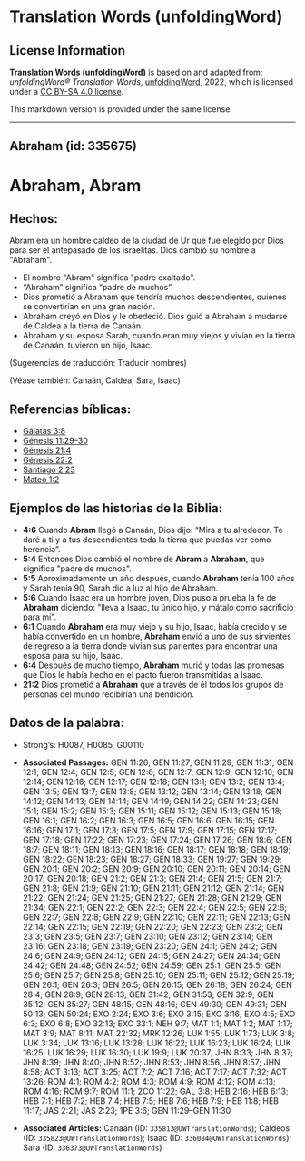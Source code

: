 # Translation Words (unfoldingWord)

## License Information

**Translation Words (unfoldingWord)** is based on and adapted from: _unfoldingWord® Translation Words_, [unfoldingWord](https://unfoldingword.org/utw), 2022, which is licensed under a [CC BY-SA 4.0 license](https://creativecommons.org/licenses/by-sa/4.0/legalcode.en).

This markdown version is provided under the same license.



--------------------------------

## Abraham (id: 335675)

Abraham, Abram
==============

Hechos:
-------

Abram era un hombre caldeo de la ciudad de Ur que fue elegido por Dios para ser el antepasado de los israelitas. Dios cambió su nombre a "Abraham".

* El nombre "Abram" significa "padre exaltado".
* “Abraham” significa “padre de muchos”.
* Dios prometió a Abraham que tendría muchos descendientes, quienes se convertirían en una gran nación.
* Abraham creyó en Dios y le obedeció. Dios guió a Abraham a mudarse de Caldea a la tierra de Canaán.
* Abraham y su esposa Sarah, cuando eran muy viejos y vivían en la tierra de Canaán, tuvieron un hijo, Isaac.

(Sugerencias de traducción: Traducir nombres)

(Véase también: Canaán, Caldea, Sara, Isaac)

Referencias bíblicas:
---------------------

* [Gálatas 3:8](https://ref.ly/Gal3:8)
* [Génesis 11:29–30](https://ref.ly/Gen11:29-Gen11:30)
* [Génesis 21:4](https://ref.ly/Gen21:4)
* [Génesis 22:2](https://ref.ly/Gen22:2)
* [Santiago 2:23](https://ref.ly/Jas2:23)
* [Mateo 1:2](https://ref.ly/Matt1:2)

Ejemplos de las historias de la Biblia:
---------------------------------------

* **4:6** Cuando **Abram** llegó a Canaán, Dios dijo: “Mira a tu alrededor. Te daré a ti y a tus descendientes toda la tierra que puedas ver como herencia”.
* **5:4** Entonces Dios cambió el nombre de **Abram** a **Abraham**, que significa "padre de muchos".
* **5:5** Aproximadamente un año después, cuando **Abraham** tenía 100 años y Sarah tenía 90, Sarah dio a luz al hijo de Abraham.
* **5:6** Cuando Isaac era un hombre joven, Dios puso a prueba la fe de **Abraham** diciendo: "lleva a Isaac, tu único hijo, y mátalo como sacrificio para mí".
* **6:1** Cuando **Abraham** era muy viejo y su hijo, Isaac, había crecido y se había convertido en un hombre, **Abraham** envió a uno de sus sirvientes de regreso a la tierra donde vivían sus parientes para encontrar una esposa para su hijo, Isaac.
* **6:4** Después de mucho tiempo, **Abraham** murió y todas las promesas que Dios le había hecho en el pacto fueron transmitidas a Isaac.
* **21:2** Dios prometió a **Abraham** que a través de él todos los grupos de personas del mundo recibirían una bendición.

Datos de la palabra:
--------------------

* Strong’s: H0087, H0085, G00110

* **Associated Passages:** GEN 11:26; GEN 11:27; GEN 11:29; GEN 11:31; GEN 12:1; GEN 12:4; GEN 12:5; GEN 12:6; GEN 12:7; GEN 12:9; GEN 12:10; GEN 12:14; GEN 12:16; GEN 12:17; GEN 12:18; GEN 13:1; GEN 13:2; GEN 13:4; GEN 13:5; GEN 13:7; GEN 13:8; GEN 13:12; GEN 13:14; GEN 13:18; GEN 14:12; GEN 14:13; GEN 14:14; GEN 14:19; GEN 14:22; GEN 14:23; GEN 15:1; GEN 15:2; GEN 15:3; GEN 15:11; GEN 15:12; GEN 15:13; GEN 15:18; GEN 16:1; GEN 16:2; GEN 16:3; GEN 16:5; GEN 16:6; GEN 16:15; GEN 16:16; GEN 17:1; GEN 17:3; GEN 17:5; GEN 17:9; GEN 17:15; GEN 17:17; GEN 17:18; GEN 17:22; GEN 17:23; GEN 17:24; GEN 17:26; GEN 18:6; GEN 18:7; GEN 18:11; GEN 18:13; GEN 18:16; GEN 18:17; GEN 18:18; GEN 18:19; GEN 18:22; GEN 18:23; GEN 18:27; GEN 18:33; GEN 19:27; GEN 19:29; GEN 20:1; GEN 20:2; GEN 20:9; GEN 20:10; GEN 20:11; GEN 20:14; GEN 20:17; GEN 20:18; GEN 21:2; GEN 21:3; GEN 21:4; GEN 21:5; GEN 21:7; GEN 21:8; GEN 21:9; GEN 21:10; GEN 21:11; GEN 21:12; GEN 21:14; GEN 21:22; GEN 21:24; GEN 21:25; GEN 21:27; GEN 21:28; GEN 21:29; GEN 21:34; GEN 22:1; GEN 22:2; GEN 22:3; GEN 22:4; GEN 22:5; GEN 22:6; GEN 22:7; GEN 22:8; GEN 22:9; GEN 22:10; GEN 22:11; GEN 22:13; GEN 22:14; GEN 22:15; GEN 22:19; GEN 22:20; GEN 22:23; GEN 23:2; GEN 23:3; GEN 23:5; GEN 23:7; GEN 23:10; GEN 23:12; GEN 23:14; GEN 23:16; GEN 23:18; GEN 23:19; GEN 23:20; GEN 24:1; GEN 24:2; GEN 24:6; GEN 24:9; GEN 24:12; GEN 24:15; GEN 24:27; GEN 24:34; GEN 24:42; GEN 24:48; GEN 24:52; GEN 24:59; GEN 25:1; GEN 25:5; GEN 25:6; GEN 25:7; GEN 25:8; GEN 25:10; GEN 25:11; GEN 25:12; GEN 25:19; GEN 26:1; GEN 26:3; GEN 26:5; GEN 26:15; GEN 26:18; GEN 26:24; GEN 28:4; GEN 28:9; GEN 28:13; GEN 31:42; GEN 31:53; GEN 32:9; GEN 35:12; GEN 35:27; GEN 48:15; GEN 48:16; GEN 49:30; GEN 49:31; GEN 50:13; GEN 50:24; EXO 2:24; EXO 3:6; EXO 3:15; EXO 3:16; EXO 4:5; EXO 6:3; EXO 6:8; EXO 32:13; EXO 33:1; NEH 9:7; MAT 1:1; MAT 1:2; MAT 1:17; MAT 3:9; MAT 8:11; MAT 22:32; MRK 12:26; LUK 1:55; LUK 1:73; LUK 3:8; LUK 3:34; LUK 13:16; LUK 13:28; LUK 16:22; LUK 16:23; LUK 16:24; LUK 16:25; LUK 16:29; LUK 16:30; LUK 19:9; LUK 20:37; JHN 8:33; JHN 8:37; JHN 8:39; JHN 8:40; JHN 8:52; JHN 8:53; JHN 8:56; JHN 8:57; JHN 8:58; ACT 3:13; ACT 3:25; ACT 7:2; ACT 7:16; ACT 7:17; ACT 7:32; ACT 13:26; ROM 4:1; ROM 4:2; ROM 4:3; ROM 4:9; ROM 4:12; ROM 4:13; ROM 4:16; ROM 9:7; ROM 11:1; 2CO 11:22; GAL 3:8; HEB 2:16; HEB 6:13; HEB 7:1; HEB 7:2; HEB 7:4; HEB 7:5; HEB 7:6; HEB 7:9; HEB 11:8; HEB 11:17; JAS 2:21; JAS 2:23; 1PE 3:6; GEN 11:29–GEN 11:30
* **Associated Articles:** Canaán (ID: `335813@UWTranslationWords`); Caldeos (ID: `335823@UWTranslationWords`); Isaac (ID: `336084@UWTranslationWords`); Sara (ID: `336373@UWTranslationWords`)


